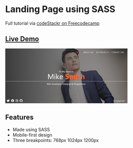 # Landing Page using SASS
Full tutorial via <a href="https://youtu.be/_a5j7KoflTs">codeStackr on Freecodecamp</a>

## <a href="https://daryldelrosario.github.io/fcc-sass-porfolio">Live Demo</a>
<kbd><img src="./resources/img/screenshot-livedemo.png" alt="home page for mike smith portfolio" width="77%"></kbd>

## Features
- Made using SASS
- Mobile-first design
- Three breakpoints: 768px 1024px 1200px

